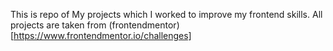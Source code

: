 This is repo of My projects which I worked to improve my frontend skills.
All projects are taken from (frontendmentor)[https://www.frontendmentor.io/challenges]